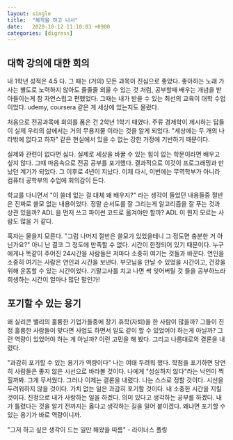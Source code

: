 ```yaml
---
layout: single
title:  "복학을 하고 나서"
date:   2020-10-12 11:10:03 +0900
categories: [digress]
--- 
```


## 대학 강의에 대한 회의

내 1학년 성적은 4.5 다. 그 때는 (거의) 모든 과목이 진심으로 좋았다. 좋아하는 노래 가사는 별도로 노력하지 않아도
줄줄줄 외울 수 있는 것 처럼, 공부할때 배우는 개념을 받아들이는게 참 자연스럽고 편했었다. 그때는 내가 받을 수 있는 최선의
교육이 대학 수업이었다. udemy, coursera 같은 게 세상에 있는지도 몰랐다.

처음으로 전공과목에 회의를 품은 건 2학년 1학기 때였다. 주류 경제학이 제시하는 답들이 실제 우리의 삶에서는 거의 무용지물
이라는 것을 알게 되었다. "세상에는 두 개의 나라밖에 없다고 하자" 같은 현실에서 있을 수 없는 강한 가정에 기반하기 때문이다.

실제와 관련이 없다면 싫다. 실제로 세상을 바꿀 수 있는 힘이 없는 학문이라면 배우고 싶지 않다.
그때 마음속으로 전공 공부를 포기했다. 결과적으로 이것이 프로그래밍과 만났던 계기가 되었다. 그 이후로 4년이 지났다.
이제 다시, 이번에는 무역학부가 아니라 컴퓨터 공학부의 수업에 회의감이 든다.

학교를 다니면서 "이 쓸데 없는 걸 대체 왜 배우지?" 라는 생각이 들었던 내용들중 절반은 진짜로 쓸모 없는 내용이었다.
정말 순서도를 잘 그리는게 알고리즘을 잘 푸는 것과 상관 있을까?
ADL 을 먼저 쓰고 파이썬 코드로 옮겨야만 할까? ADL 이 뭔지 모르는 사람도 많을 거 같다.

혹자는 물을지 모른다. "그럼 나머지 절반은 쓸모가 있었을테니 그 정도면 충분한 거 아닌가요?" 아니 난 결코 그 정도에 만족할 수 없다.
시간이 한정되어 있기 때문이다. 누구에게나 똑같이 주어진 24시간을 사람들은 저마다 소중히 여기는 것들과 바꾼다. 연인을 소중히 여기는 사람은
연인과 시간을 보낸다. 부모님을 만날 수 있었을 시간이고, 건강을 위해 운동할 수 있는 시간이었다.
기말고사를 치고 나면 싹 잊어버릴 것 들을 공부하느라 희생하는 시간이 얼마나 많단 말인가! 


## 포기할 수 있는 용기
왜 실리콘 밸리의 훌륭한 기업가들중에 장기 휴학(자퇴)을 한 사람이 많을까? 그들이 진정 훌륭한 사람들이 
맞다면 사업도 하면서 일도 같이 할 수 있었어야 하는게 아닐까? 그런 역량이 있었어야 하는 게 아닐까?
이런 고민을 해 봤다. 그리고 나름대로의 결론을 내렸다.

"과감히 포기할 수 있는 용기가 역량이다" 나는 여태 두려워 했다. 학점을 포기하면
당연히 사람들은 좋지 않은 시선으로 바라볼 것이다. 나에게 "성실하지 않다"라는 낙인이 찍힐까봐. 그게 무서웠다.
그러나 이제는 결론을 내렸다. 나는 스스로 정할 것이다. 시선을 두려워하지 않을 것이다. 가치 없는 일은 과감히 포기할 것이다.
내 소중한 시간을 지킬 것이다. 진정으로 내가 사랑하는 일을 하겠다.
의미 있다고 생각하는 공부를 하곘다. 내가 틀렸다는 것을 알기 전까지는 옳다고 생각하는 길을 밀어 붙이겠다. 
왜냐면 포기할 수 있는 용기가 바로 역량이니까.


"그저 하고 싶은 생각이 드는 일만 해왔을 따름" - 라이너스 폴링

